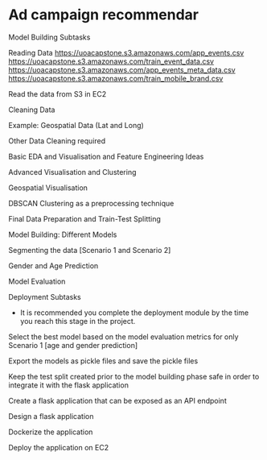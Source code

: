 # Ad campaign recommendar

Model Building Subtasks


Reading Data
https://uoacapstone.s3.amazonaws.com/app_events.csv
https://uoacapstone.s3.amazonaws.com/train_event_data.csv
https://uoacapstone.s3.amazonaws.com/app_events_meta_data.csv
https://uoacapstone.s3.amazonaws.com/train_mobile_brand.csv


Read the data from S3 in EC2

Cleaning Data

Example: Geospatial Data (Lat and Long)

Other Data Cleaning required

Basic EDA and Visualisation and Feature Engineering Ideas

Advanced Visualisation and Clustering

Geospatial Visualisation

DBSCAN Clustering as a preprocessing technique

Final Data Preparation and Train-Test Splitting

Model Building: Different Models

Segmenting the data [Scenario 1 and Scenario 2] 

Gender and Age Prediction

Model Evaluation

 

Deployment Subtasks

* It is recommended you complete the deployment module by the time you reach this stage in the project.

Select the best model based on the model evaluation metrics for only Scenario 1 [age and gender prediction]

Export the models as pickle files and save the pickle files

Keep the test split created prior to the model building phase safe in order to integrate it with the flask application

Create a flask application that can be exposed as an API endpoint 

Design a flask application

Dockerize the application

Deploy the application on EC2

 
